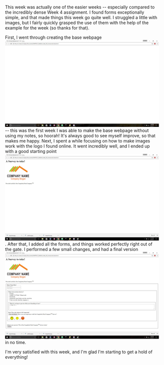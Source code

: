 This week was actually one of the easier weeks -- especially compared to the incredibly dense Week 4 assignment. I found forms exceptionally simple, and that made things this week go quite well. I struggled a little with images, but I fairly quickly grasped the use of them with the help of the example for the week (so thanks for that).

First, I went through creating the base webpage ![base webpage](./progressImages/Progress1.jpg "First Draft") -- this was the first week I was able to make the base webpage without using my notes, so hoorah! It's always good to see myself improve, so that makes me happy. Next, I spent a while focusing on how to make images work with the logo I found online. It went incredibly well, and I ended up with a good starting point![starting point](./progressImages/Progress2.jpg "Second Draft"). After that, I added all the forms, and things worked perfectly right out of the gate. I performed a few small changes, and had a final version![final version](./progressImages/Progress3.jpg "Final Draft") in no time.

I'm very satisfied with this week, and I'm glad I'm starting to get a hold of everything!
